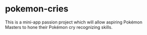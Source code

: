 # pokemon-cries
This is a mini-app passion project which will allow aspiring Pokémon Masters to hone their Pokémon cry recognizing skills.
